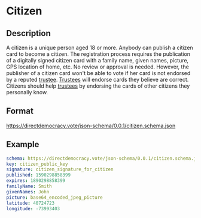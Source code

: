 # Citizen

## Description

A citizen is a unique person aged 18 or more.
Anybody can publish a citizen card to become a citizen.
The registration process requires the publication of a digitally signed citizen card with a family name, given names, picture, GPS location of home, etc.
No review or approval is needed.
However, the publisher of a citizen card won't be able to vote if her card is not endorsed by a reputed [trustee](trustee.md).
[Trustees](trustee.md) will endorse cards they believe are correct.
Citizens should help [trustees](trustee.md) by endorsing the cards of other citizens they personally know.

## Format

https://directdemocracy.vote/json-schema/0.0.1/citizen.schema.json

## Example

```yaml
schema: https://directdemocracy.vote/json-schema/0.0.1/citizen.schema.json
key: citizen_public_key
signature: citizen_signature_for_citizen
published: 1590298858399
expires: 1890298858399
familyName: Smith
givenNames: John
picture: base64_encoded_jpeg_picture
latitude: 40724723
longitude: -73993403
```
